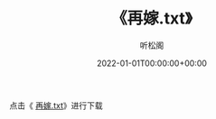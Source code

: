 ﻿---
title:  《再嫁.txt》
date:   2022-01-01T00:00:00+00:00
author: 听松阁
layout: post
permalink: /再嫁/
categories: 小说
tags: [小说]
---

点击《 [再嫁.txt](http://img.660000.xyz/bookstukust/book/bntxt/10/再嫁.txt)》进行下载